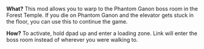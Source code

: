 **What?**
This mod allows you to warp to the Phantom Ganon boss room in the Forest Temple. If you die on Phantom Ganon and the elevator gets stuck in the floor, you can use this to continue the game.

**How?**
To activate, hold dpad up and enter a loading zone. Link will enter the boss room instead of wherever you were walking to.
